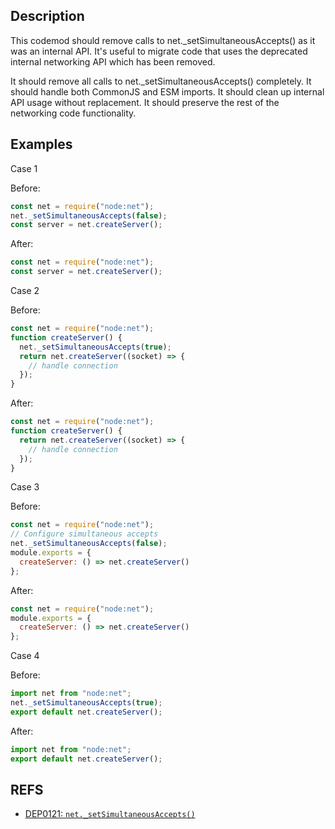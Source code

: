 ## Description

This codemod should remove calls to net._setSimultaneousAccepts() as it was an internal API. It's useful to migrate code that uses the deprecated internal networking API which has been removed.

It should remove all calls to net._setSimultaneousAccepts() completely. It should handle both CommonJS and ESM imports. It should clean up internal API usage without replacement. It should preserve the rest of the networking code functionality.

## Examples

Case 1

Before:

```js
const net = require("node:net");
net._setSimultaneousAccepts(false);
const server = net.createServer();
```

After:

```js
const net = require("node:net");
const server = net.createServer();
```

Case 2

Before:

```js
const net = require("node:net");
function createServer() {
  net._setSimultaneousAccepts(true);
  return net.createServer((socket) => {
    // handle connection
  });
}
```

After:

```js
const net = require("node:net");
function createServer() {
  return net.createServer((socket) => {
    // handle connection
  });
}
```

Case 3

Before:

```js
const net = require("node:net");
// Configure simultaneous accepts
net._setSimultaneousAccepts(false);
module.exports = {
  createServer: () => net.createServer()
};
```

After:

```js
const net = require("node:net");
module.exports = {
  createServer: () => net.createServer()
};
```

Case 4

Before:

```js
import net from "node:net";
net._setSimultaneousAccepts(true);
export default net.createServer();
```

After:

```js
import net from "node:net";
export default net.createServer();
```

## REFS

- [DEP0121: `net._setSimultaneousAccepts()`](https://nodejs.org/api/deprecations.html#DEP0121)